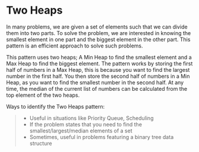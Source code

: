 # Two Heaps

In many problems, we are given a set of elements such that we can divide them into two parts. To solve the problem, we are interested in knowing the smallest element in one part and the biggest element in the other part. This pattern is an efficient approach to solve such problems.





This pattern uses two heaps; A Min Heap to find the smallest element and a Max Heap to find the biggest element. The pattern works by storing the first half of numbers in a Max Heap, this is because you want to find the largest number in the first half. You then store the second half of numbers in a Min Heap, as you want to find the smallest number in the second half. At any time, the median of the current list of numbers can be calculated from the top element of the two heaps.





Ways to identify the Two Heaps pattern:

> - Useful in situations like Priority Queue, Scheduling
> - If the problem states that you need to find the smallest/largest/median elements of a set
> - Sometimes, useful in problems featuring a binary tree data structure
